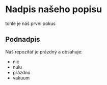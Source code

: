 # Nadpis našeho popisu
tohle je náš první pokus
## Podnadpis
Náš repozitář je prázdný a obsahuje:
- nic
- nulu
- prázdno
- vakuum
